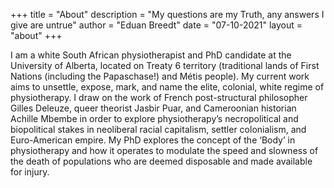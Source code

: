 +++
title = "About"
description = "My questions are my Truth, any answers I give are untrue"
author = "Eduan Breedt"
date = "07-10-2021"
layout = "about"
+++

I am a white South African physiotherapist and PhD candidate at the University of Alberta, located on Treaty 6 territory (traditional lands of First Nations (including the Papaschase!) and Métis people). My current work aims to unsettle, expose, mark, and name the elite, colonial, white regime of physiotherapy. I draw on the work of French post-structural philosopher Gilles Deleuze, queer theorist Jasbir Puar, and Cameroonian historian Achille Mbembe in order to explore physiotherapy’s necropolitical and biopolitical stakes in neoliberal racial capitalism, settler colonialism, and Euro-American empire. My PhD explores the concept of the ‘Body’ in physiotherapy and how it operates to modulate the speed and slowness of the death of populations who are deemed disposable and made available for injury.
